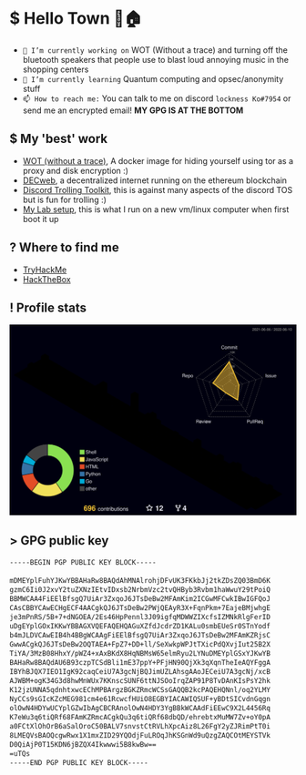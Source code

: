 # $ Hello Town 👋🏠

<!--
**lockness-Ko/lockness-Ko** is a ✨ _special_ ✨ repository because its `README.md` (this file) appears on your GitHub profile.

Here are some ideas to get you started:

- 🔭 I’m currently working on ...
- 🌱 I’m currently learning ...
- 👯 I’m looking to collaborate on ...
- 🤔 I’m looking for help with ...
- 💬 Ask me about ...
- 📫 How to reach me: ...
- 😄 Pronouns: ...
- ⚡ Fun fact: ...
-->

- `🔭 I’m currently working on` WOT (Without a trace) and turning off the bluetooth speakers that people use to blast loud annoying music in the shopping centers
- `🌱 I’m currently learning` Quantum computing and opsec/anonymity stuff
- `📫 How to reach me:` You can talk to me on discord `lockness Ko#7954` or send me an encrypted email! **MY GPG IS AT THE BOTTOM**

## $ My 'best' work
 - [WOT (without a trace)](https://github.com/lockness-Ko/wot), A docker image for hiding yourself using tor as a proxy and disk encryption :)
 - [DECweb](https://github.com/lockness-Ko/DECweb), a decentralized internet running on the ethereum blockchain
 - [Discord Trolling Toolkit](https://github.com/lockness-Ko/troll_toolkit), this is against many aspects of the discord TOS but is fun for trolling :)
 - [My Lab setup](https://github.com/lockness-Ko/my-lab), this is what I run on a new vm/linux computer when first boot it up

## ? Where to find me
 - [TryHackMe](https://tryhackme.com/p/fl0wb1t)
 - [HackTheBox](https://app.hackthebox.eu/users/335400)

## ! Profile stats

[![](https://raw.githubusercontent.com/lockness-Ko/lockness-Ko/main/profile-3d-contrib/profile-night-rainbow.svg)](https://github.com/yoshi389111/github-profile-3d-contrib)

## > GPG public key

```gpg
-----BEGIN PGP PUBLIC KEY BLOCK-----

mDMEYplFuhYJKwYBBAHaRw8BAQdAhMNAlrohjDFvUK3FKkbJj2tkZDsZQ03BmD6K
gzmC6Ii0J2xvY2tuZXNzIEtvIDxsb2NrbmVzc2tvQHByb3Rvbm1haWwuY29tPoiQ
BBMWCAA4FiEElBfsgQ7UiAr3ZxqoJ6JTsDeBw2MFAmKim2ICGwMFCwkIBwIGFQoJ
CAsCBBYCAwECHgECF4AACgkQJ6JTsDeBw2PWjQEAyR3X+FqnPkm+7EajeBMjwhgE
je3mPnRS/5B+7+dNGOEA/2Es46HpPennl3J09igfqMDWWZIXcfsIZMNkRlgFerID
uDgEYplGOxIKKwYBBAGXVQEFAQEHQAGuXZfdJcdrZD1KALu0smbEUeSr0STnYodf
b4mJLDVCAwEIB4h4BBgWCAAgFiEElBfsgQ7UiAr3ZxqoJ6JTsDeBw2MFAmKZRjsC
GwwACgkQJ6JTsDeBw2OQTAEA+FpZ7+DD+ll/SeXwkpWPJtTXicPdQXvjIut25B2X
TiYA/3MzB08HhxY/pWZ4+xAxBKdX8HqNBMsW65elmRyu2LYNuDMEYplGSxYJKwYB
BAHaRw8BAQdAU6B93czpTCSdBli1mE37ppY+PFjHN90QjXk3qXqnTheIeAQYFggA
IBYhBJQX7IEO1IgK92caqCeiU7A3gcNjBQJimUZLAhsgAAoJECeiU7A3gcNj/xcB
AJWBM+ogK34G3d8hwMnWUx7KKnscSUNF6ttNJSOoIrqZAP91P8TvDAnKIsPsY2hk
K12jzUNNA5qdnhtxwcEChMPBArgzBGKZRmcWCSsGAQQB2kcPAQEHQNnl/oq2YLMY
NyCCs9sGIcKZcMEG981cm4e61RcwcfHUiO8EGBYIACAWIQSUF+yBDtSICvdnGqgn
olOwN4HDYwUCYplGZwIbAgCBCRAnolOwN4HDY3YgBBkWCAAdFiEEwC9X2L4456Rq
K7eWu3q6tiQRf68FAmKZRmcACgkQu3q6tiQRf68dbQD/ehrebtxMuMW7Zv+oY0pA
a0FCtXlOhOrB6aSalOroC50BALV7snvstCtRVLhXpcAiz8L26FgY2yZJRimPtT0i
8LMEQVsBAOQcgwRwx1X1mxZID29YQOdjFuLROqJhKSGnWd9uQzgZAQCOtMEYSTVk
D0QiAjP0T15KDN6jBZQX4Ikwwwi5B8kwBw==
=uTQs
-----END PGP PUBLIC KEY BLOCK-----
```
